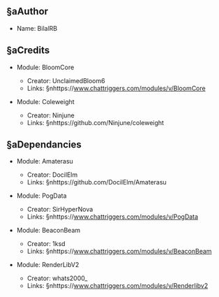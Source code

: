 ## §aAuthor
* Name: BilalRB

## §aCredits
* Module: BloomCore
  * Creator: UnclaimedBloom6
  * Links: §nhttps://www.chattriggers.com/modules/v/BloomCore

* Module: Coleweight
  * Creator: Ninjune
  * Links: §nhttps://github.com/Ninjune/coleweight

## §aDependancies
* Module: Amaterasu
  * Creator: DocilElm
  * Links: §nhttps://github.com/DocilElm/Amaterasu

* Module: PogData
  * Creator: SirHyperNova
  * Links: §nhttps://www.chattriggers.com/modules/v/PogData

* Module: BeaconBeam
  * Creator: 1ksd
  * Links: §nhttps://www.chattriggers.com/modules/v/BeaconBeam

* Module: RenderLibV2
  * Creator: whats2000_
  * Links: §nhttps://www.chattriggers.com/modules/v/Renderlibv2